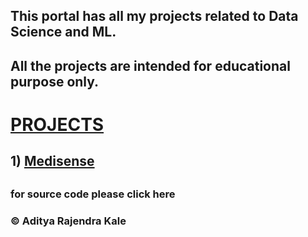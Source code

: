 <h2> This portal has all my projects related to Data Science and ML. </h2>
<h2> All the projects are intended for educational purpose only. </h2>
<h1> <a href="https://adityakale.in/"> PROJECTS </a></h1>

<h2>1) <a href="https://medisense-d5ca824d659b.herokuapp.com/">Medisense</a><h2>
<h3> for source code please <a https://github.com/aadeekale/medisense </a>click here</h3>
<h3> © Aditya Rajendra Kale </h3>
